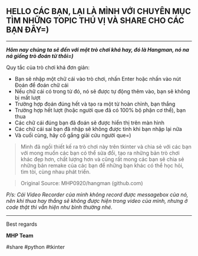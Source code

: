 ## HELLO CÁC BẠN, LẠI LÀ MÌNH VỚI CHUYÊN MỤC TÌM NHỮNG TOPIC THÚ VỊ VÀ SHARE CHO CÁC BẠN ĐÂY=) ##
____________________
___Hôm nay chúng ta sẽ đến với một trò chơi khá hay, đó là Hangman, nó na ná giống trò đoán từ thôi=)___

Quy tắc của trò chơi khá đơn giản:
- Bạn sẽ nhập một chữ cái vào trò chơi, nhấn Enter hoặc nhấn vào nút Đoán để đoán chữ cái
- Nếu chữ cái có trong từ đó, nó sẽ được tự động thêm vào, bạn sẽ không bị mất lượt
- Trường hợp đoán đúng hết và tạo ra một từ hoàn chỉnh, bạn thắng
- Trường hợp hết lượt (hoặc người que đã có 100% bộ phận cơ thể), bạn thua
- Các chữ cái đúng bạn đã đoán sẽ được hiển thị trên màn hình
- Các chữ cái sai bạn đã nhập sẽ không được tính khi bạn nhập lại nữa
- Và cuối cùng, hãy cố gắng giải cứu người que=)

> Mình đã ngồi thiết kế ra trò chơi này trên tkinter và chia sẻ với các bạn với mong muốn các bạn có thể sửa đổi, tạo ra những bản trò chơi khác đẹp hơn, chất lượng hơn và cũng rất mong các bạn sẽ chia sẻ những bản remake của các bạn để những bạn khác có thể học hỏi, tìm tòi, cùng nhau phát triển.

> Original Source: MHP0920/hangman (github.com)

_P/s: Cái Video Recorder của mình không record được messagebox của nó, nên khi thua hay thắng sẽ không được hiện trong video của mình, nhưng ở code thật thì vẫn hiện như bình thường nhé._
__________
Best regards

__MHP Team__

#share #python #tkinter
